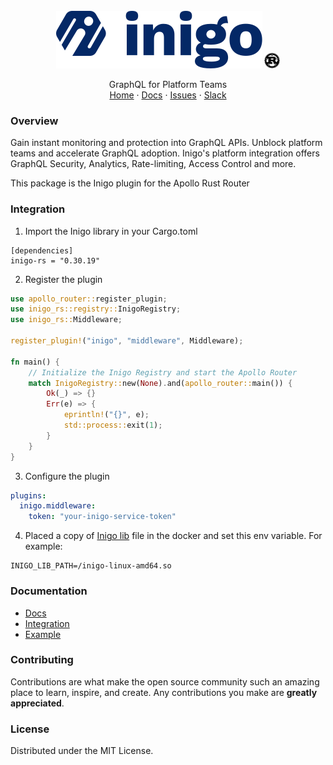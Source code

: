 <br />
<div align="center">
  <img src="https://raw.githubusercontent.com/inigolabs/inigo-rs/master/docs/inigo.svg">
  <img height="25" src="https://raw.githubusercontent.com/inigolabs/inigo-rs/master/docs/rust.svg">

  <p align="center">
    GraphQL for Platform Teams
    <br />
    <a href="https://inigo.io">Home</a>
    ·
    <a href="https://docs.inigo.io/">Docs</a>
    ·
    <a href="https://github.com/inigolabs/inigo-rs/issues">Issues</a>
    ·
    <a href="https://slack.inigo.io/">Slack</a>
  </p>
</div>

### Overview
Gain instant monitoring and protection into GraphQL APIs. Unblock platform teams and accelerate GraphQL adoption.
Inigo's platform integration offers GraphQL Security, Analytics, Rate-limiting, Access Control and more.  

This package is the Inigo plugin for the Apollo Rust Router

### Integration

1. Import the Inigo library in your Cargo.toml

```
[dependencies]
inigo-rs = "0.30.19"
```

2. Register the plugin
```rs
use apollo_router::register_plugin;
use inigo_rs::registry::InigoRegistry;
use inigo_rs::Middleware;

register_plugin!("inigo", "middleware", Middleware);

fn main() {
    // Initialize the Inigo Registry and start the Apollo Router
    match InigoRegistry::new(None).and(apollo_router::main()) {
        Ok(_) => {}
        Err(e) => {
            eprintln!("{}", e);
            std::process::exit(1);
        }
    }
}
```

3. Configure the plugin
```yaml
plugins:
  inigo.middleware:
    token: "your-inigo-service-token"
```

4. Placed a copy of [Inigo lib](https://github.com/inigolabs/artifacts/releases) file in the docker and set this env variable. For example:
```
INIGO_LIB_PATH=/inigo-linux-amd64.so
```


### Documentation
* [Docs](https://docs.inigo.io/)
* [Integration](https://docs.inigo.io/product/agent_installation/ruby_on_rails)
* [Example](https://github.com/inigolabs/inigo-rs/tree/master/examples)

### Contributing
Contributions are what make the open source community such an amazing place to learn, inspire, and create. Any contributions you make are **greatly appreciated**.

### License
Distributed under the MIT License.
